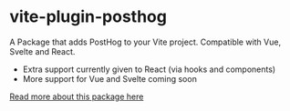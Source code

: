 # vite-plugin-posthog

A Package that adds PostHog to your Vite project. Compatible with Vue, Svelte and React.

- Extra support currently given to React (via hooks and components)
- More support for Vue and Svelte coming soon

[Read more about this package here](packages/vite-plugin-posthog/README.md)
